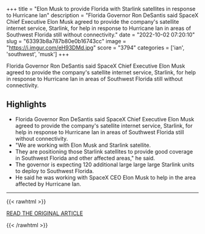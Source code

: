 +++
title = "Elon Musk to provide Florida with Starlink satellites in response to Hurricane Ian"
description = "Florida Governor Ron DeSantis said SpaceX Chief Executive Elon Musk agreed to provide the company's satellite internet service, Starlink, for help in response to Hurricane Ian in areas of Southwest Florida still without connectivity."
date = "2022-10-02 07:20:10"
slug = "63393b8a787b80e0b16743cc"
image = "https://i.imgur.com/eH93DMd.jpg"
score = "3794"
categories = ['ian', 'southwest', 'musk']
+++

Florida Governor Ron DeSantis said SpaceX Chief Executive Elon Musk agreed to provide the company's satellite internet service, Starlink, for help in response to Hurricane Ian in areas of Southwest Florida still without connectivity.

## Highlights

- Florida Governor Ron DeSantis said SpaceX Chief Executive Elon Musk agreed to provide the company's satellite internet service, Starlink, for help in response to Hurricane Ian in areas of Southwest Florida still without connectivity.
- "We are working with Elon Musk and Starlink satellite.
- They are positioning those Starlink satellites to provide good coverage in Southwest Florida and other affected areas," he said.
- The governor is expecting 120 additional large large large Starlink units to deploy to Southwest Florida.
- He said he was working with SpaceX CEO Elon Musk to help in the area affected by Hurricane Ian.

---

{{< rawhtml >}}
  <p class="article-category">
    <a target="_blank" href="https://www.reuters.com/world/us/elon-musk-provide-florida-with-starlink-satellites-response-hurricane-ian-2022-10-01/">READ THE ORIGINAL ARTICLE</a>
  </p>
{{< /rawhtml >}}
